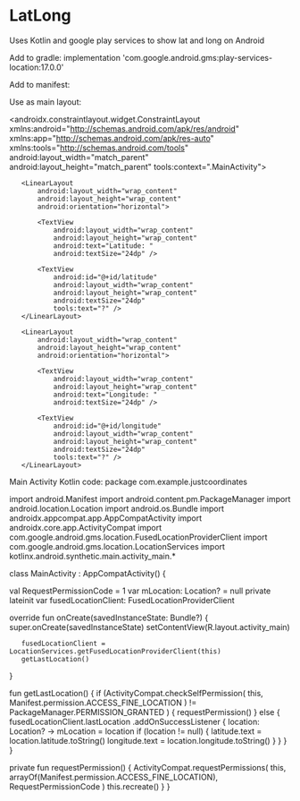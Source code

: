# LatLong
Uses Kotlin and google play services to show lat and long on Android
 
Add to gradle: implementation 'com.google.android.gms:play-services-location:17.0.0'

Add to manifest: <uses-permission android:name="android.permission.ACCESS_FINE_LOCATION"/>

Use as main layout:
<?xml version="1.0" encoding="utf-8"?>
<androidx.constraintlayout.widget.ConstraintLayout xmlns:android="http://schemas.android.com/apk/res/android"
   xmlns:app="http://schemas.android.com/apk/res-auto"
   xmlns:tools="http://schemas.android.com/tools"
   android:layout_width="match_parent"
   android:layout_height="match_parent"
   tools:context=".MainActivity">

   <LinearLayout
       android:id="@+id/linearLayout"
       android:layout_width="wrap_content"
       android:layout_height="wrap_content"
       android:orientation="vertical"
       app:layout_constraintBottom_toBottomOf="parent"
       app:layout_constraintLeft_toLeftOf="parent"
       app:layout_constraintRight_toRightOf="parent"
       app:layout_constraintTop_toTopOf="parent">

       <LinearLayout
           android:layout_width="wrap_content"
           android:layout_height="wrap_content"
           android:orientation="horizontal">

           <TextView
               android:layout_width="wrap_content"
               android:layout_height="wrap_content"
               android:text="Latitude: "
               android:textSize="24dp" />

           <TextView
               android:id="@+id/latitude"
               android:layout_width="wrap_content"
               android:layout_height="wrap_content"
               android:textSize="24dp"
               tools:text="?" />
       </LinearLayout>

       <LinearLayout
           android:layout_width="wrap_content"
           android:layout_height="wrap_content"
           android:orientation="horizontal">

           <TextView
               android:layout_width="wrap_content"
               android:layout_height="wrap_content"
               android:text="Longitude: "
               android:textSize="24dp" />

           <TextView
               android:id="@+id/longitude"
               android:layout_width="wrap_content"
               android:layout_height="wrap_content"
               android:textSize="24dp"
               tools:text="?" />
       </LinearLayout>
   </LinearLayout>
</androidx.constraintlayout.widget.ConstraintLayout>



Main Activity Kotlin code:
package com.example.justcoordinates

import android.Manifest
import android.content.pm.PackageManager
import android.location.Location
import android.os.Bundle
import androidx.appcompat.app.AppCompatActivity
import androidx.core.app.ActivityCompat
import com.google.android.gms.location.FusedLocationProviderClient
import com.google.android.gms.location.LocationServices
import kotlinx.android.synthetic.main.activity_main.*

class MainActivity : AppCompatActivity() {

   val RequestPermissionCode = 1
   var mLocation: Location? = null
   private lateinit var fusedLocationClient: FusedLocationProviderClient

   override fun onCreate(savedInstanceState: Bundle?) {
       super.onCreate(savedInstanceState)
       setContentView(R.layout.activity_main)

       fusedLocationClient = LocationServices.getFusedLocationProviderClient(this)
       getLastLocation()
   }

   fun getLastLocation() {
       if (ActivityCompat.checkSelfPermission(
               this,
               Manifest.permission.ACCESS_FINE_LOCATION
           ) != PackageManager.PERMISSION_GRANTED
       ) {
           requestPermission()
       } else {
           fusedLocationClient.lastLocation
               .addOnSuccessListener { location: Location? ->
                   mLocation = location
                   if (location != null) {
                       latitude.text = location.latitude.toString()
                       longitude.text = location.longitude.toString()
                   }
               }
       }
   }

   private fun requestPermission() {
       ActivityCompat.requestPermissions(
           this,
           arrayOf(Manifest.permission.ACCESS_FINE_LOCATION),
           RequestPermissionCode
       )
       this.recreate()
   }
}


 


